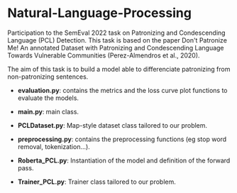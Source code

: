# Natural-Language-Processing

Participation to the SemEval 2022 task on Patronizing and Condescending Language (PCL) Detection. This task is based on the paper Don't Patronize Me! An annotated Dataset with Patronizing and Condescending Language Towards Vulnerable Communities (Perez-Almendros et al., 2020).

The aim of this task is to build a model able to differenciate patronizing from non-patronizing sentences. 

* **evaluation.py**: contains the metrics and the loss curve plot functions to evaluate the models.

* **main.py**: main class. 

* **PCLDataset.py**: Map-style dataset class tailored to our problem.

* **preprocessing.py**: contains the preprocessing functions (eg stop word removal, tokenization...).

* **Roberta_PCL.py**: Instantiation of the model and definition of the forward pass.

* **Trainer_PCL.py**: Trainer class tailored to our problem. 
